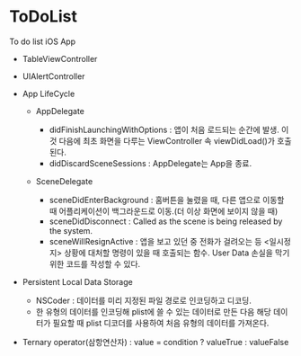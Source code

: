 # ToDoList
To do list iOS App

- TableViewController

- UIAlertController

- App LifeCycle

  - AppDelegate
    - didFinishLaunchingWithOptions : 앱이 처음 로드되는 순간에 발생. 이것 다음에 최초 화면을 다루는 ViewController 속 viewDidLoad()가 호출된다.
    - didDiscardSceneSessions : AppDelegate는 App을 종료.

  - SceneDelegate
    - sceneDidEnterBackground : 홈버튼을 눌렸을 때, 다른 앱으로 이동할 때 어플리케이션이 백그라운드로 이동.(더 이상 화면에 보이지 않을 때)
    - sceneDidDisconnect : Called as the scene is being released by the system. 
    - sceneWillResignActive : 앱을 보고 있던 중 전화가 걸려오는 등 <일시정지> 상황에 대처할 명령이 있을 때 호출되는 함수. User Data 손실을 막기 위한 코드를 작성할 수 있다.

- Persistent Local Data Storage
  - NSCoder : 데이터를 미리 지정된 파일 경로로 인코딩하고 디코딩.
  - 한 유형의 데이터를 인코딩해 plist에 쓸 수 있는 데이터로 만든 다음 해당 데이터가 필요할 때 plist 디코더를 사용하여 처음 유형의 데이터를 가져온다.

- Ternary operator(삼항연산자) : value = condition ? valueTrue : valueFalse
